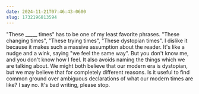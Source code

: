 ```yaml
---
date: 2024-11-21T07:46:43-0600
slug: 1732196813594
---
```


"These _____ times" has to be one of my least favorite phrases. "These changing times", "These trying times", "These dystopian times". I dislike it because it makes such a massive assumption about the reader. It's like a nudge and a wink, saying "we feel the same way". But you don't know me, and you don't know how I feel. It also avoids naming the things which we are talking about. We might both believe that our modern era is dystopian, but we may believe that for completely different reasons. Is it useful to find common ground over ambiguous declarations of what our modern times are like? I say no. It's bad writing, please stop.